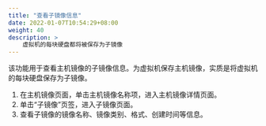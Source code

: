 ```yaml
---
title: "查看子镜像信息"
date: 2022-01-07T10:54:29+08:00
weight: 40
description: >
    虚拟机的每块硬盘都将被保存为子镜像
---
```


该功能用于查看主机镜像的子镜像信息。为虚拟机保存主机镜像，实质是将虚拟机的每块硬盘保存为子镜像。

1. 在主机镜像页面，单击主机镜像名称项，进入主机镜像详情页面。
2. 单击“子镜像”页签，进入子镜像页面。
3. 查看子镜像的镜像名称、镜像类别、格式、创建时间等信息。